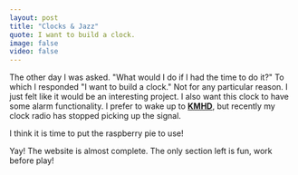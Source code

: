 ```yaml
---
layout: post
title: "Clocks & Jazz"
quote: I want to build a clock.
image: false
video: false
---
```


The other day I was asked. "What would I do if I had the time to do it?" To which I responded "I want to build a clock." Not for any particular reason. I just felt like it would be an interesting project. I also want this clock to have some alarm functionality. I prefer to wake up to [**KMHD**](http://kmhd.org), but recently my clock radio has stopped picking up the signal. 

I think it is time to put the raspberry pie to use!

Yay! The website is almost complete. The only section left is fun, work before play!